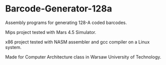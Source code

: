 # Barcode-Generator-128a
Assembly programs for generating 128-A coded barcodes.

Mips project tested with Mars 4.5 Simulator.

x86 project tested with NASM assembler and gcc compiler on a Linux system.

Made for Computer Architecture class in Warsaw University of Technology.


